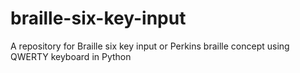 # braille-six-key-input
A repository for Braille six key input or Perkins braille concept using QWERTY keyboard in Python
